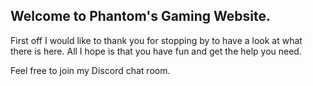 ## Welcome to Phantom's Gaming Website.

First off I would like to thank you for stopping by to have a look at what there is here. All I hope is that you have fun and get the help you need.

Feel free to join my Discord chat room.

<script type="text/javascript" src="//cdn.jsdelivr.net/discord-widget/1.0/discord-widget.min.js"></script>
<script type="text/javascript">
discordWidget.init({
  serverId: '236150888593358848',
  title: 'Website help / Gaming Chatroom',
  join: true,
  alphabetical: false,
  theme: 'light',
  hideChannels: ['Channel Name 1', 'Channel Name 2'],
  showAllUsers: true
  allUsersDefaultState: true,
  showNick: true
});
discordWidget.render();
</script>

<div class="discord-widget"></div>

